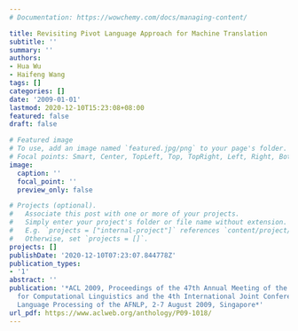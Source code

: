 ```yaml
---
# Documentation: https://wowchemy.com/docs/managing-content/

title: Revisiting Pivot Language Approach for Machine Translation
subtitle: ''
summary: ''
authors:
- Hua Wu
- Haifeng Wang
tags: []
categories: []
date: '2009-01-01'
lastmod: 2020-12-10T15:23:08+08:00
featured: false
draft: false

# Featured image
# To use, add an image named `featured.jpg/png` to your page's folder.
# Focal points: Smart, Center, TopLeft, Top, TopRight, Left, Right, BottomLeft, Bottom, BottomRight.
image:
  caption: ''
  focal_point: ''
  preview_only: false

# Projects (optional).
#   Associate this post with one or more of your projects.
#   Simply enter your project's folder or file name without extension.
#   E.g. `projects = ["internal-project"]` references `content/project/deep-learning/index.md`.
#   Otherwise, set `projects = []`.
projects: []
publishDate: '2020-12-10T07:23:07.844778Z'
publication_types:
- '1'
abstract: ''
publication: '*ACL 2009, Proceedings of the 47th Annual Meeting of the Association
  for Computational Linguistics and the 4th International Joint Conference on Natural
  Language Processing of the AFNLP, 2-7 August 2009, Singapore*'
url_pdf: https://www.aclweb.org/anthology/P09-1018/
---
```

